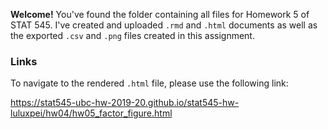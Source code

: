 __Welcome!__ You've found the folder containing all files for Homework 5 of STAT 545. I've created and uploaded `.rmd` and `.html` documents as well as the exported `.csv` and `.png` files created in this assignment.

### Links

To navigate to the rendered `.html` file, please use the following link:

https://stat545-ubc-hw-2019-20.github.io/stat545-hw-luluxpei/hw04/hw05_factor_figure.html
